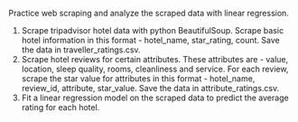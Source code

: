 Practice web scraping and analyze the scraped data with linear regression.
1) Scrape tripadvisor hotel data with python BeautifulSoup. Scrape basic hotel information in this format - hotel_name, star_rating, count. Save the data in traveller_ratings.csv.
2) Scrape hotel reviews for certain attributes. These attributes are - value, location, sleep quality, rooms, cleanliness and service. For each review, scrape the star value for attributes in this format - hotel_name, review_id, attribute, star_value. Save the data in attribute_ratings.csv.
3) Fit a linear regression model on the scraped data to predict the average rating for each hotel.
